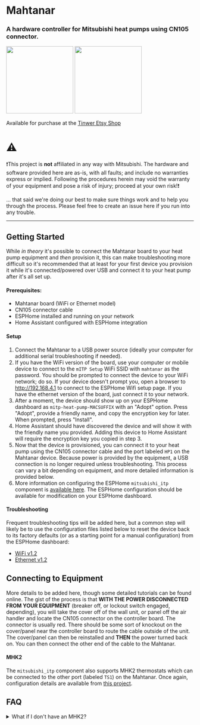 # Mahtanar
### A hardware controller for Mitsubishi heat pumps using CN105 connector.

<img src="https://github.com/user-attachments/assets/6efbe2f7-bbdb-4cfa-bc25-b696fb021e1c" height="180"/>
<img src="https://github.com/user-attachments/assets/7b302eb5-163f-40a8-8b6d-5fbd14cd29e4" height="180"/>

Available for purchase at the [Tinwer Etsy Shop](https://www.etsy.com/listing/1762258422/mahtanar-heat-pump-controller)

# ⚠️

❗This project is **not** affiliated in any way with Mitsubishi.  The hardware and software provided here are as-is, with all faults; and include no warranties express or implied.  Following the procedures herein may void the warranty of your equipment and pose a risk of injury; proceed at your own risk!❗

... that said we're doing our best to make sure things work and to help you through the process.  Please feel free to create an issue here if you run into any trouble.

----

## Getting Started

While *in theory* it's possible to connect the Mahtanar board to your heat pump equipment and *then* provision it, this can make troubleshooting more difficult so it's recommended that at least for your first device you provision it while it's connected/powered over USB and connect it to your heat pump after it's all set up.

#### Prerequisites:

- Mahtanar board (WiFi or Ethernet model)
- CN105 connector cable
- ESPHome installed and running on your network
- Home Assistant configured with ESPHome integration

#### Setup

1. Connect the Mahtanar to a USB power source (ideally your computer for additional serial troubleshooting if needed).
2. If you have the WiFi version of the board, use your computer or mobile device to connect to the `mITP Setup` WiFi SSID with `mahtanar` as the password.  You should be prompted to connect the device to your WiFi network; do so.  If your device doesn't prompt you, open a browser to http://192.168.4.1 to connect to the ESPHome Wifi setup page.
If you have the ethernet version of the board, just connect it to your network.
3. After a moment, the device should show up on your ESPHome dashboard as `mitp-heat-pump-MACSUFFIX` with an "Adopt" option.  Press "Adopt", provide a friendly name, and copy the encryption key for later.  When prompted, press "Install".
4. Home Assistant should have discovered the device and will show it with the friendly name you provided.  Adding this device to Home Assistant will require the encryption key you copied in step 3.
5. Now that the device is provisioned, you can connect it to your heat pump using the CN105 connector cable and the port labeled `HP1` on the Mahtanar device.  Because power is provided by the equipment, a USB connection is no longer required unless troubleshooting.  This process can vary a bit depending on equipment, and more detailed information is provided below.
6. More information on configuring the ESPHome `mitsubishi_itp` component is [available here](https://muart-group.github.io/).  The ESPHome configuration should be available for modification on your ESPHome dashboard.

#### Troubleshooting

Frequent troubleshooting tips will be added here, but a common step will likely be to use the configuration files listed below to reset the device back to its factory defaults (or as a starting point for a manual configuration) from the ESPHome dashboard:

- [WiFi v1.2](https://raw.githubusercontent.com/tinwer-group/mahtanar/1.2-release/esphome-configs/mahtanar-wifi-default.yaml)
- [Ethernet v1.2](https://raw.githubusercontent.com/tinwer-group/mahtanar/1.2-release/esphome-configs/mahtanar-ethernet-default.yaml)

## Connecting to Equipment

More details to be added here, though some detailed tutorials can be found online.  The gist of the process is that **WITH THE POWER DISCONNECTED FROM YOUR EQUIPMENT** (breaker off, or lockout switch engaged, depending), you will take the cover off of the wall unit, or panel off the air handler and locate the CN105 connector on the controller board.  The connector is usually red.  There should be some sort of knockout on the cover/panel near the controller board to route the cable outside of the unit.  The cover/panel can then be reinstalled and **THEN** the power turned back on.  You can then connect the other end of the cable to the Mahtanar.

#### MHK2

The `mitsubishi_itp` component also supports MHK2 thermostats which can be connected to the other port (labeled `TS1`) on the Mahtanar.  Once again, configuration details are available from [this project](https://muart-group.github.io/).

## FAQ

<details>
  <summary>What if I don't have an MHK2?</summary>
  The board will still work fine without an MHK2; just connect only the `HP1` port to your equipment and leave the `TS1` port empty.

  If you don't plan on using a thermostat, the thermostat features can be disabled in the configuration streamline your experience.

  Comment or remove `uart_thermostat` to disable the feature:
  ``` yaml
  climate:
    - platform: mitsubishi_itp
      name: "Climate"
      uart_heatpump: hp_uart
      # uart_thermostat: tstat_uart # This and the uart component below can be removed if no thermostat connected
  ```

  Additionally, you may want to remove the `uart` component to free up pins or allow for USB logging:
  ``` yaml
  uart:
    - id: hp_uart
      baud_rate: 2400 # For some equipment this may need to be 9600
      parity: EVEN
      rx_pin:
        number: GPIO7
      tx_pin:
        number: GPIO6
    # - id: tstat_uart
    #   baud_rate: 2400 # For some equipment this may need to be 9600
    #   parity: EVEN
    #   rx_pin:
    #     number: GPIO20
    #   tx_pin:
    #     number: GPIO21
  ```

  Logging can then be reenabled if desired:
  ```yaml
  logger:
    # baud_rate: 0
    baud_rate: 115200
  ```
</details>
